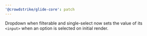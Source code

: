 ```yaml
---
'@crowdstrike/glide-core': patch
---
```


Dropdown when filterable and single-select now sets the value of its `<input>` when an option is selected on initial render.
